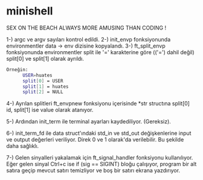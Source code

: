 # minishell
SEX ON THE BEACH ALWAYS MORE AMUSING THAN CODING !


1-) argc ve argv sayıları kontrol edildi.
2-) init_envp fonksiyonunda environmentler data -> env dizisine kopyalandı.
3-) ft_split_envp fonksiyonunda environmentler split ile '=' karakterine göre (('=') dahil değil) split[0] ve split[1] olarak ayrıldı.
```sh
Örneğin:
      USER=huates
      split[0] = USER
      split[1] = huates
      split[2] = NULL
```
4-) Ayrılan splitleri ft_envpnew fonksiyonu içerisinde *str structına split[0] id, split[1] ise value olarak atanıyor.

5-) Ardından init_term ile terminal ayarları kaydediliyor. (Gereksiz).

6-) init_term_fd ile data struct'ındaki std_in ve std_out değişkenlerine input ve output değerleri veriliyor. Direk 0 ve 1 olarak'da verilebilir. Bu şekilde daha sağlıklı.

7-) Gelen sinyalleri yakalamak için ft_signal_handler fonksiyonu kullanılıyor. Eğer gelen sinyal Ctrl+c ise if (sig == SIGINT) bloğu çalışıyor, program bir alt satıra geçip mevcut satırı temizliyor ve boş bir satırı ekrana yazdırıyor.
